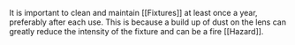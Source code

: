 It is important to clean and maintain [[Fixtures]] at least once a year, preferably after each use. This is because a build up of dust on the lens can greatly reduce the intensity of the fixture and can be a fire [[Hazard]].  
